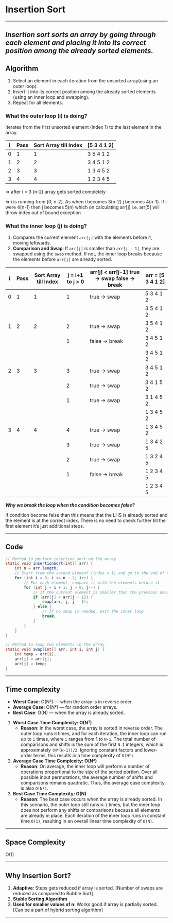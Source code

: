 # Insertion Sort
---
***Insertion sort sorts an array by going through each element and placing it into its correct position among the already sorted elements.***
---

## Algorithm

1. Select an element in each iteration from the unsorted array(using an outer loop).
2. Insert it into its correct position among the already sorted elements (using an inner loop and swapping).
3. Repeat for all elements.

### What the outer loop (i) is doing?

Iterates from the first unsorted element (index 1) to the last element in the array.

| i | Pass  | Sort Array till Index | [5  3  4  1  2] |
| --- | --- | --- | --- |
| 0 | 1 | 1 | 3  5  4  1  2 |
| 1 | 2 | 2 | 3  4  5  1  2 |
| 2 | 3 | 3 | 1  3  4  5  2 |
| 3 | 4 | 4 | 1  2  3  4  5  |

⇒ after i = 3 (n-2) array gets sorted completely

⇒ i is running from [0, n-2]. As when i becomes 3(n-2) j becomes 4(n-1). If i were 4(n-1) then j becomes 5(n) which on calculating arr[j] i.e. arr[5] will throw index out of bound exception

### What the inner loop (j) is doing?

1. Compares the current element `arr[j]` with the elements before it, moving leftwards.
2. **Comparison and Swap**: If `arr[j]` is smaller than `arr[j - 1]`, they are swapped using the `swap` method. If not, the inner loop breaks because the elements before `arr[j]` are already sorted.

| i | Pass  | Sort Array till Index | j = i+1 to j > 0 | arr[j] < arr[j-1] true → swap false → break | arr = [5  3  4  1  2] |
| --- | --- | --- | --- | --- | --- |
| 0 | 1 | 1 | 1 | true → swap | 5  3  4  1  2 |
|  |  |  |  |  | 3  5  4  1  2 |
| 1 | 2 | 2 | 2 | true → swap | 3  5  4  1  2 |
|  |  |  | 1 | false → break | 3  4  5  1  2 |
|  |  |  |  |  | 3  4  5  1  2 |
| 2 | 3 | 3 | 3 | true → swap | 3  4  5  1  2 |
|  |  |  | 2 | true → swap | 3  4  1  5  2 |
|  |  |  | 1 | true → swap | 3  1  4  5  2 |
|  |  |  |  |  | 1  3  4  5  2 |
| 3 | 4 | 4 | 4 | true → swap | 1  3  4  5  2 |
|  |  |  | 3 | true → swap | 1  3  4  2  5 |
|  |  |  | 2 | true → swap | 1  3  2  4  5 |
|  |  |  | 1 | false → break | 1  2  3  4  5 |
|  |  |  |  |  | 1  2  3  4  5  |

***Why we break the loop when the condition becomes false?***

If condition become false than this means that the LHS is already sorted and the element is at the correct index. There is no need to check further till the first element it’s just additional steps.

---

## Code

```java
// Method to perform insertion sort on the array
static void insertionSort(int[] arr) {
    int n = arr.length;
    // Start from the second element (index = 1) and go to the end of the array
    for (int i = 0; i <= n - 2; i++) {
        // For each element, compare it with the elements before it
        for (int j = i + 1; j > 0; j--) {
            // If the current element is smaller than the previous one, swap them
            if (arr[j] < arr[j - 1]) {
                swap(arr, j, j - 1);
            } else {
                // If no swap is needed, exit the inner loop
                break;
            }
        }
    }
}

// Method to swap two elements in the array
static void swap(int[] arr, int i, int j) {
    int temp = arr[i];
    arr[i] = arr[j];
    arr[j] = temp;
}
```

---

## Time complexity

- **Worst Case**: O(N²) — when the array is in reverse order.
- **Average Case**: O(N²) — for random order arrays.
- **Best Case**: O(N) — when the array is already sorted.
1. **Worst Case Time Complexity: O(N²)**
    - **Reason**: In the worst case, the array is sorted in reverse order. The outer loop runs `N` times, and for each iteration, the inner loop can run up to `i` times, where `i` ranges from 1 to `N-1`. The total number of comparisons and shifts is the sum of the first `N-1` integers, which is approximately `(N*(N-1))/2`. Ignoring constant factors and lower-order terms, this results in a time complexity of `O(N²)`.
2. **Average Case Time Complexity: O(N²)**
    - **Reason**: On average, the inner loop will perform a number of operations proportional to the size of the sorted portion. Over all possible input permutations, the average number of shifts and comparisons remains quadratic. Thus, the average case complexity is also `O(N²)`.
3. **Best Case Time Complexity: O(N)**
    - **Reason**: The best case occurs when the array is already sorted. In this scenario, the outer loop still runs `N-1` times, but the inner loop does not perform any shifts or comparisons because all elements are already in place. Each iteration of the inner loop runs in constant time `O(1)`, resulting in an overall linear time complexity of `O(N)`.

---

## Space Complexity

O(1)

---

## Why Insertion Sort?

1. **Adaptive**: Steps gets reduced if array is sorted. [Number of swaps are reduced as compared to Bubble Sort]
2. **Stable Sorting Algorithm**
3. **Used for smaller values of n**: Works good if array is partially sorted.[Can be a part of hybrid sorting algorithm]

---
